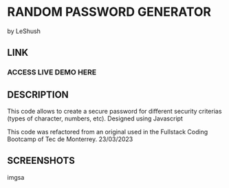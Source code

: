 # RANDOM PASSWORD GENERATOR
by LeShush

## LINK
### ACCESS LIVE DEMO HERE

## DESCRIPTION
This code allows to create a secure password for different security criterias (types of character, numbers, etc). 
Designed using Javascript

This code was refactored from an original used in the Fullstack Coding Bootcamp of Tec de Monterrey.
23/03/2023

## SCREENSHOTS
imgsa                                                                                     
